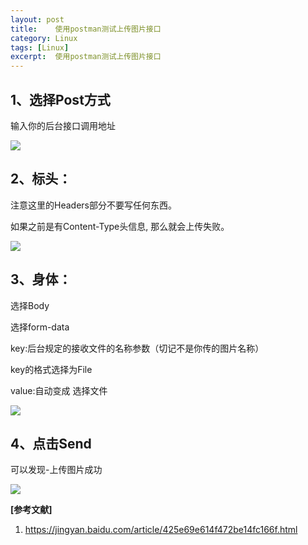 ```yaml
---
layout: post
title:    使用postman测试上传图片接口
category: Linux
tags: [Linux]
excerpt:  使用postman测试上传图片接口
---
```



## 1、选择Post方式 ##

输入你的后台接口调用地址

![](http://www.nangongyibin.com/assets/images/postman1.png)

## 2、标头： ##

注意这里的Headers部分不要写任何东西。

如果之前是有Content-Type头信息, 那么就会上传失败。

![](http://www.nangongyibin.com/assets/images/postman2.png)

## 3、身体： ##

选择Body

选择form-data

key:后台规定的接收文件的名称参数（切记不是你传的图片名称）

key的格式选择为File

value:自动变成  选择文件

![](http://www.nangongyibin.com/assets/images/postman3.png)

## 4、点击Send ##

可以发现-上传图片成功

![](http://www.nangongyibin.com/assets/images/postman4.png)



**[参考文献]**

1. <https://jingyan.baidu.com/article/425e69e614f472be14fc166f.html>